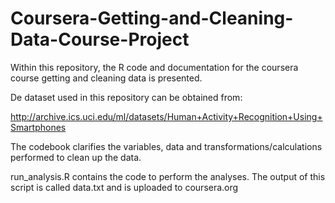 # Coursera-Getting-and-Cleaning-Data-Course-Project

Within this repository, the R code and documentation for the coursera course getting and cleaning data is presented.

De dataset used in this repository can be obtained from: 

http://archive.ics.uci.edu/ml/datasets/Human+Activity+Recognition+Using+Smartphones

The codebook clarifies the variables, data and transformations/calculations performed to clean up the data.

run_analysis.R contains the code to perform the analyses. The output of this script is called data.txt and is uploaded to 
coursera.org
